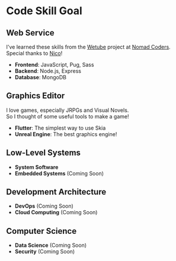 # Code Skill Goal

## Web Service

I've learned these skills from the [Wetube](https://github.com/YuruCoder/wetube) project at [Nomad Coders](https://nomadcoders.co/wetube).  
Special thanks to [Nico](https://github.com/serranoarevalo)!

- **Frontend**: JavaScript, Pug, Sass
- **Backend**: Node.js, Express
- **Database**: MongoDB

## Graphics Editor

I love games, especially JRPGs and Visual Novels.  
So I thought of some useful tools to make a game!

- **Flutter**: The simplest way to use Skia
- **Unreal Engine**: The best graphics engine!

## Low-Level Systems

- **System Software**
- **Embedded Systems** (Coming Soon)

## Development Architecture

- **DevOps** (Coming Soon)
- **Cloud Computing** (Coming Soon)

## Computer Science

- **Data Science** (Coming Soon)
- **Security** (Coming Soon)

